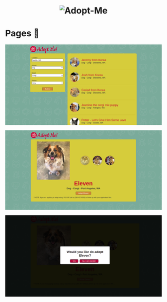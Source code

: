 <h1 align="center">
    <img alt="Adopt-Me" src="http://static.frontendmasters.com/resources/2019-05-02-complete-intro-react-v5/image-logo.png"/>
</h1>

# Pages 🦸

![image](https://github.com/Gabsop/Adopt-Me/blob/main/img/AdoptMe-img1.png?raw=true)

![image](https://github.com/Gabsop/Adopt-Me/blob/main/img/AdoptMe-img2.png?raw=true)

![image](https://github.com/Gabsop/Adopt-Me/blob/main/img/AdoptMe-img3.png?raw=true)
